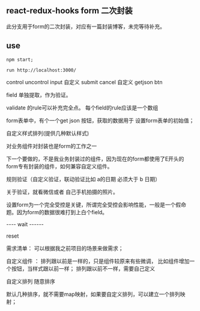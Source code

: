 ## react-redux-hooks form 二次封装
此分支用于form的二次封装，对应有一篇封装博客，未完等待补充。

## use
```
npm start;

run http://localhost:3000/
```


control uncontrol input 
自定义 submit cancel 
自定义 getjson btn



field 单独提取，作为验证。



validate 的rule可以补充完全点。
每个field的rule应该是一个数组


form表单中，有个一个get json 按钮，获取的数据用于 设置form表单的初始值；


自定义样式排列(提供几种默认样式)

对业务组件对封装也是form的工作之一

下一个要做的，不是我业务封装过的组件，因为现在的form都使用了E开头的form专有封装的组件，如何兼容自定义组件。


规则验证（自定义验证，联动验证比如 a的日期 必须大于 b 日期）

关于验证，就看微信或者 自己手机拍摄的照片。


设置form为一个完全受控是关键，所谓完全受控会影响性能，一般是一个假命题。因为form的数据很难打到上白个field。




----   wait  ------


reset 

需求清单：
可以根据我之前项目的场景来做需求；

自定义组件
：
排列跟以前是一样的，只是组件较原来有些微调， 比如组件增加一个按钮，当样式跟以前一样；
排列跟以前不一样，需要自己定义

自定义排列
随意排序

默认几种排序，就不需要map映射，如果要自定义排列，可以建立一个排列映射；






